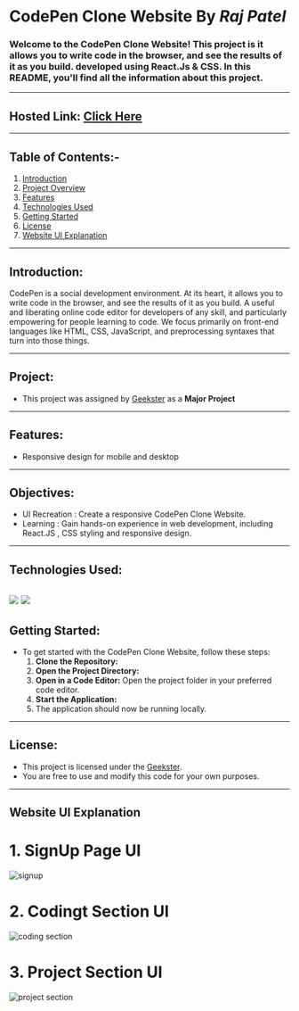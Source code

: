 # CodePen Clone Website By *Raj Patel*

### Welcome to the  CodePen Clone Website! This project is it allows you to write code in the browser, and see the results of it as you build. developed using React.Js & CSS. In this README, you'll find all the information about this project.
---

## Hosted Link: [Click Here](https://codepen-cllone.vercel.app/)
---

## Table of Contents:-
1. [Introduction](#introduction)
2. [Project Overview](#project)
3. [Features](#features)
4. [Technologies Used](#technologies-used)
5. [Getting Started](#getting-started)
6. [License](#license)
7. [Website UI Explanation](#website-ui-explanation)
---

## Introduction:

CodePen is a social development environment. At its heart, it allows you to write code in the browser, and see the results of it as you build. A useful and liberating online code editor for developers of any skill, and particularly empowering for people learning to code. We focus primarily on front-end languages like HTML, CSS, JavaScript, and preprocessing syntaxes that turn into those things.

---

## Project:
- This project was assigned by [Geekster](https://www.geekster.in/) as a **Major Project**
---

## Features:
- Responsive design for mobile and desktop
---

## Objectives:
- UI Recreation :  Create a responsive CodePen Clone Website.
- Learning      :  Gain hands-on experience in web development, including React.JS , CSS styling and responsive design.
---

## Technologies Used:  
<img src="https://img.icons8.com/?size=100&id=wPohyHO_qO1a&format=png&color=000000"/>   <img src="https://img.icons8.com/?size=100&id=7gdY5qNXaKC0&format=png&color=000000"/>
---

## Getting Started:
- To get started with the CodePen Clone Website, follow these steps:
  1. **Clone the Repository:** 
  2. **Open the Project Directory:**
  3. **Open in a Code Editor:** Open the project folder in your preferred code editor.
  4. **Start the Application:**
  5. The application should now be running locally.
---

## License:
- This project is licensed under the [Geekster](LICENSE).
- You are free to use and modify this code for your own purposes.

---

## Website UI Explanation

# 1. SignUp Page UI
![signup](https://github.com/Raj01Patel/CodePen-Clone/assets/151771972/bcf97cca-c386-4a4e-bd99-c7ba53a2448c)


# 2. Codingt Section UI
![coding section](https://github.com/Raj01Patel/CodePen-Clone/assets/151771972/0817634c-598d-42fd-b25b-6478e3bd9dfc)


# 3. Project Section UI
![project section](https://github.com/Raj01Patel/CodePen-Clone/assets/151771972/2c4ac6f9-7205-4b40-89ab-21b523d658d1)


